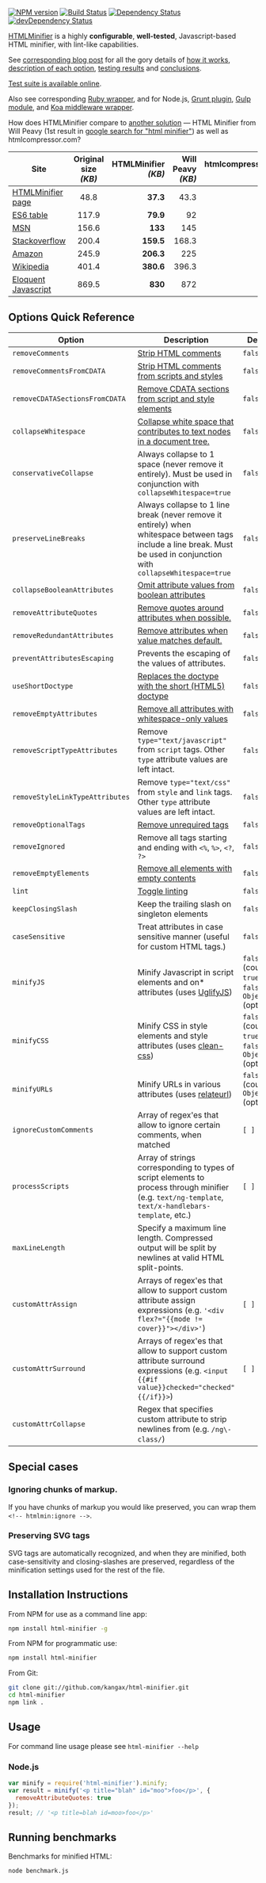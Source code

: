 [![NPM version](https://img.shields.io/npm/v/html-minifier.svg?style=flat)](https://www.npmjs.com/package/html-minifier)
[![Build Status](https://img.shields.io/travis/kangax/html-minifier.svg?style=flat)](https://travis-ci.org/kangax/html-minifier)
[![Dependency Status](https://img.shields.io/david/kangax/html-minifier.svg?style=flat)](https://david-dm.org/kangax/html-minifier)
[![devDependency Status](https://img.shields.io/david/dev/kangax/html-minifier.svg?style=flat)](https://david-dm.org/kangax/html-minifier#info=devDependencies)

[HTMLMinifier](http://kangax.github.io/html-minifier/) is a highly **configurable**, **well-tested**, Javascript-based HTML minifier, with lint-like capabilities.

See [corresponding blog post](http://perfectionkills.com/experimenting-with-html-minifier/) for all the gory details of [how it works](http://perfectionkills.com/experimenting-with-html-minifier/#how_it_works), [description of each option](http://perfectionkills.com/experimenting-with-html-minifier/#options), [testing results](http://perfectionkills.com/experimenting-with-html-minifier/#field_testing) and [conclusions](http://perfectionkills.com/experimenting-with-html-minifier/#cost_and_benefits).

[Test suite is available online](http://kangax.github.io/html-minifier/tests/).

Also see corresponding [Ruby wrapper](https://github.com/stereobooster/html_minifier), and for Node.js, [Grunt plugin](https://github.com/gruntjs/grunt-contrib-htmlmin), [Gulp module](https://github.com/jonschlinkert/gulp-htmlmin), and [Koa middleware wrapper](https://github.com/koajs/html-minifier).

How does HTMLMinifier compare to [another solution](http://www.willpeavy.com/minifier/) — HTML Minifier from Will Peavy (1st result in [google search for "html minifier"](https://www.google.com/#q=html+minifier)) as well as htmlcompressor.com?

| Site | Original size _(KB)_ | HTMLMinifier _(KB)_ | Will Peavy _(KB)_ | htmlcompressor.com _(KB)_ |
| --------------------------------------------------------------------------- |:-----------:| ----------------:| ------------:| ----------------:|
| [HTMLMinifier page](https://github.com/kangax/html-minifier)                | 48.8        | <b>37.3</b>      |   43.3       | 41.9 |
| [ES6 table](http://kangax.github.io/es5-compat-table/es6/)                  | 117.9       | <b>79.9</b>      |   92         | 91.9 |
| [MSN](http://msn.com)                                                       | 156.6       | <b>133</b>       |   145        | 138.3 |
| [Stackoverflow](http://stackoverflow.com)                                   | 200.4       | <b>159.5</b>     |   168.3      | 163.3 |
| [Amazon](http://amazon.com)                                                 | 245.9       | <b>206.3</b>     |   225        | 218.5 |
| [Wikipedia](http://en.wikipedia.org/wiki/President_of_the_United_States)    | 401.4       | <b>380.6</b>     |   396.3      | n/a |
| [Eloquent Javascript](http://eloquentjavascript.net/print.html)             | 869.5       | <b>830</b>       |   872        | n/a |



## Options Quick Reference

| Option                         | Description     | Default |
|--------------------------------|-----------------|---------|
| `removeComments`               | [Strip HTML comments](http://perfectionkills.com/experimenting-with-html-minifier/#remove_comments) | `false` |
| `removeCommentsFromCDATA`      | [Strip HTML comments from scripts and styles](http://perfectionkills.com/experimenting-with-html-minifier/#remove_comments_from_scripts_and_styles) | `false` |
| `removeCDATASectionsFromCDATA` | [Remove CDATA sections from script and style elements](http://perfectionkills.com/experimenting-with-html-minifier/#remove_cdata_sections) | `false` |
| `collapseWhitespace`           | [Collapse white space that contributes to text nodes in a document tree.](http://perfectionkills.com/experimenting-with-html-minifier/#collapse_whitespace) | `false` |
| `conservativeCollapse`         | Always collapse to 1 space (never remove it entirely). Must be used in conjunction with `collapseWhitespace=true` | `false` |
| `preserveLineBreaks`           | Always collapse to 1 line break (never remove it entirely) when whitespace between tags include a line break. Must be used in conjunction with `collapseWhitespace=true` | `false` |
| `collapseBooleanAttributes`    | [Omit attribute values from boolean attributes](http://perfectionkills.com/experimenting-with-html-minifier/#collapse_boolean_attributes) | `false` |
| `removeAttributeQuotes`        | [Remove quotes around attributes when possible.](http://perfectionkills.com/experimenting-with-html-minifier/#remove_attribute_quotes) | `false` |
| `removeRedundantAttributes`    | [Remove attributes when value matches default.](http://perfectionkills.com/experimenting-with-html-minifier/#remove_redundant_attributes) | `false` |
| `preventAttributesEscaping`    | Prevents the escaping of the values of attributes. | `false` |
| `useShortDoctype`              | [Replaces the doctype with the short (HTML5) doctype](http://perfectionkills.com/experimenting-with-html-minifier/#use_short_doctype) | `false` |
| `removeEmptyAttributes`        | [Remove all attributes with whitespace-only values](http://perfectionkills.com/experimenting-with-html-minifier/#remove_empty_or_blank_attributes) | `false` |
| `removeScriptTypeAttributes`   | Remove `type="text/javascript"` from `script` tags. Other `type` attribute values are left intact. | `false` |
| `removeStyleLinkTypeAttributes`| Remove `type="text/css"` from `style` and `link` tags. Other `type` attribute values are left intact. | `false` |
| `removeOptionalTags`           | [Remove unrequired tags](http://perfectionkills.com/experimenting-with-html-minifier/#remove_optional_tags) | `false` |
| `removeIgnored`                | Remove all tags starting and ending with `<%`, `%>`, `<?`, `?>` | `false` |
| `removeEmptyElements`          | [Remove all elements with empty contents](http://perfectionkills.com/experimenting-with-html-minifier/#remove_empty_elements) | `false` |
| `lint`                         | [Toggle linting](http://perfectionkills.com/experimenting-with-html-minifier/#validate_input_through_html_lint) | `false` |
| `keepClosingSlash`             | Keep the trailing slash on singleton elements                            | `false` |
| `caseSensitive`                | Treat attributes in case sensitive manner (useful for custom HTML tags.) | `false` |
| `minifyJS`                     | Minify Javascript in script elements and on* attributes (uses [UglifyJS](https://github.com/mishoo/UglifyJS2)) | `false` (could be `true`, `false`, `Object` (options)) |
| `minifyCSS`                    | Minify CSS in style elements and style attributes (uses [clean-css](https://github.com/GoalSmashers/clean-css)) | `false` (could be `true`, `false`, `Object` (options)) |
| `minifyURLs`                   | Minify URLs in various attributes (uses [relateurl](https://github.com/stevenvachon/relateurl)) | `false` (could be `Object` (options)) |
| `ignoreCustomComments`         | Array of regex'es that allow to ignore certain comments, when matched  | `[ ]` |
| `processScripts`               | Array of strings corresponding to types of script elements to process through minifier (e.g. `text/ng-template`, `text/x-handlebars-template`, etc.) | `[ ]` |
| `maxLineLength`                | Specify a maximum line length. Compressed output will be split by newlines at valid HTML split-points. |
| `customAttrAssign`             | Arrays of regex'es that allow to support custom attribute assign expressions (e.g. `'<div flex?="{{mode != cover}}"></div>'`) | `[ ]` |
| `customAttrSurround`           | Arrays of regex'es that allow to support custom attribute surround expressions (e.g. `<input {{#if value}}checked="checked"{{/if}}>`) | `[ ]` |
| `customAttrCollapse`           | Regex that specifies custom attribute to strip newlines from (e.g. `/ng\-class/`) | |

## Special cases

### Ignoring chunks of markup.

If you have chunks of markup you would like preserved, you can wrap them `<!-- htmlmin:ignore -->`.

### Preserving SVG tags

SVG tags are automatically recognized, and when they are minified, both case-sensitivity and closing-slashes are preserved, regardless of the minification settings used for the rest of the file.

## Installation Instructions

From NPM for use as a command line app:
```bash
npm install html-minifier -g
```

From NPM for programmatic use:
```bash
npm install html-minifier
```

From Git:
```bash
git clone git://github.com/kangax/html-minifier.git
cd html-minifier
npm link .
```

## Usage

For command line usage please see `html-minifier --help`

### Node.js

```js
var minify = require('html-minifier').minify;
var result = minify('<p title="blah" id="moo">foo</p>', {
  removeAttributeQuotes: true
});
result; // '<p title=blah id=moo>foo</p>'
```

## Running benchmarks

Benchmarks for minified HTML:
```
node benchmark.js
```
